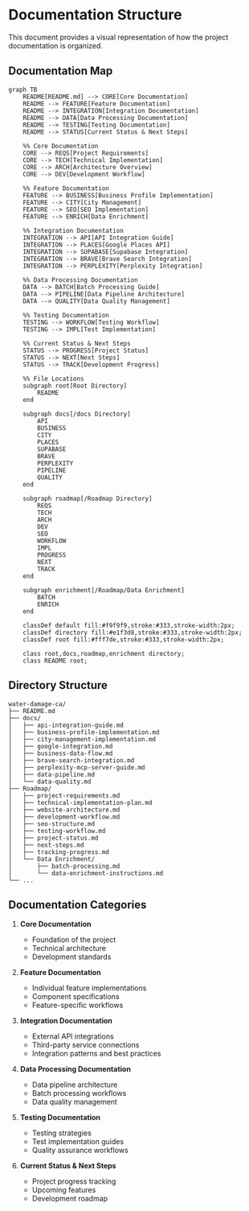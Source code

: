 # Documentation Structure

This document provides a visual representation of how the project documentation is organized.

## Documentation Map

```mermaid
graph TB
    README[README.md] --> CORE[Core Documentation]
    README --> FEATURE[Feature Documentation]
    README --> INTEGRATION[Integration Documentation]
    README --> DATA[Data Processing Documentation]
    README --> TESTING[Testing Documentation]
    README --> STATUS[Current Status & Next Steps]

    %% Core Documentation
    CORE --> REQS[Project Requirements]
    CORE --> TECH[Technical Implementation]
    CORE --> ARCH[Architecture Overview]
    CORE --> DEV[Development Workflow]
    
    %% Feature Documentation
    FEATURE --> BUSINESS[Business Profile Implementation]
    FEATURE --> CITY[City Management]
    FEATURE --> SEO[SEO Implementation]
    FEATURE --> ENRICH[Data Enrichment]

    %% Integration Documentation
    INTEGRATION --> API[API Integration Guide]
    INTEGRATION --> PLACES[Google Places API]
    INTEGRATION --> SUPABASE[Supabase Integration]
    INTEGRATION --> BRAVE[Brave Search Integration]
    INTEGRATION --> PERPLEXITY[Perplexity Integration]

    %% Data Processing Documentation
    DATA --> BATCH[Batch Processing Guide]
    DATA --> PIPELINE[Data Pipeline Architecture]
    DATA --> QUALITY[Data Quality Management]

    %% Testing Documentation
    TESTING --> WORKFLOW[Testing Workflow]
    TESTING --> IMPL[Test Implementation]

    %% Current Status & Next Steps
    STATUS --> PROGRESS[Project Status]
    STATUS --> NEXT[Next Steps]
    STATUS --> TRACK[Development Progress]

    %% File Locations
    subgraph root[Root Directory]
        README
    end

    subgraph docs[/docs Directory]
        API
        BUSINESS
        CITY
        PLACES
        SUPABASE
        BRAVE
        PERPLEXITY
        PIPELINE
        QUALITY
    end

    subgraph roadmap[/Roadmap Directory]
        REQS
        TECH
        ARCH
        DEV
        SEO
        WORKFLOW
        IMPL
        PROGRESS
        NEXT
        TRACK
    end

    subgraph enrichment[/Roadmap/Data Enrichment]
        BATCH
        ENRICH
    end

    classDef default fill:#f9f9f9,stroke:#333,stroke-width:2px;
    classDef directory fill:#e1f3d8,stroke:#333,stroke-width:2px;
    classDef root fill:#fff7de,stroke:#333,stroke-width:2px;
    
    class root,docs,roadmap,enrichment directory;
    class README root;
```

## Directory Structure

```
water-damage-ca/
├── README.md
├── docs/
│   ├── api-integration-guide.md
│   ├── business-profile-implementation.md
│   ├── city-management-implementation.md
│   ├── google-integration.md
│   ├── business-data-flow.md
│   ├── brave-search-integration.md
│   ├── perplexity-mcp-server-guide.md
│   ├── data-pipeline.md
│   └── data-quality.md
├── Roadmap/
│   ├── project-requirements.md
│   ├── technical-implementation-plan.md
│   ├── website-architecture.md
│   ├── development-workflow.md
│   ├── seo-structure.md
│   ├── testing-workflow.md
│   ├── project-status.md
│   ├── next-steps.md
│   ├── tracking-progress.md
│   └── Data Enrichment/
│       ├── batch-processing.md
│       └── data-enrichment-instructions.md
└── ...
```

## Documentation Categories

1. **Core Documentation**
   - Foundation of the project
   - Technical architecture
   - Development standards

2. **Feature Documentation**
   - Individual feature implementations
   - Component specifications
   - Feature-specific workflows

3. **Integration Documentation**
   - External API integrations
   - Third-party service connections
   - Integration patterns and best practices

4. **Data Processing Documentation**
   - Data pipeline architecture
   - Batch processing workflows
   - Data quality management

5. **Testing Documentation**
   - Testing strategies
   - Test implementation guides
   - Quality assurance workflows

6. **Current Status & Next Steps**
   - Project progress tracking
   - Upcoming features
   - Development roadmap
